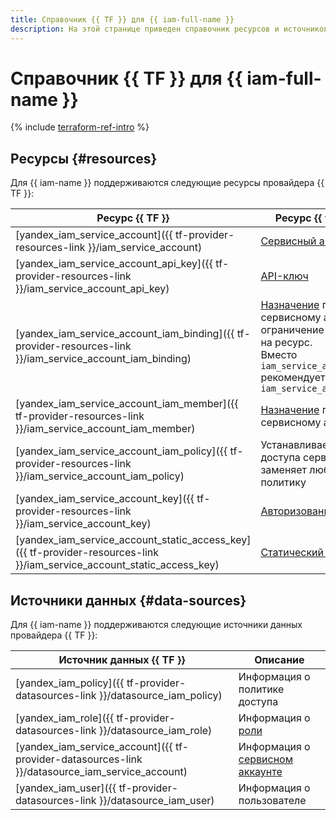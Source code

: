 ```yaml
---
title: Справочник {{ TF }} для {{ iam-full-name }}
description: На этой странице приведен справочник ресурсов и источников данных провайдера {{ TF }}, которые поддерживаются для сервиса {{ iam-name }}.
---
```


# Справочник {{ TF }} для {{ iam-full-name }}

{% include [terraform-ref-intro](../_includes/terraform-ref-intro.md) %}

## Ресурсы {#resources}

Для {{ iam-name }} поддерживаются следующие ресурсы провайдера {{ TF }}:

| **Ресурс {{ TF }}** | **Ресурс {{ yandex-cloud }}** |
| --- | --- |
| [yandex_iam_service_account]({{ tf-provider-resources-link }}/iam_service_account) | [Сервисный аккаунт](./concepts/users/service-accounts.md) |
| [yandex_iam_service_account_api_key]({{ tf-provider-resources-link }}/iam_service_account_api_key) | [API-ключ](./concepts/authorization/api-key.md) |
| [yandex_iam_service_account_iam_binding]({{ tf-provider-resources-link }}/iam_service_account_iam_binding) | [Назначение](./concepts/access-control/index.md#access-bindings) прав доступа к сервисному аккаунту. Имеет ограничение в 1000 привязок на ресурс. <br>Вместо `iam_service_account_iam_binding` рекомендуется использовать `iam_service_account_iam_member` |
| [yandex_iam_service_account_iam_member]({{ tf-provider-resources-link }}/iam_service_account_iam_member) | [Назначение](./concepts/access-control/index.md#access-bindings) прав доступа к сервисному аккаунту |
| [yandex_iam_service_account_iam_policy]({{ tf-provider-resources-link }}/iam_service_account_iam_policy) | Устанавливает политику доступа сервисного аккаунта и заменяет любую заданную политику |
| [yandex_iam_service_account_key]({{ tf-provider-resources-link }}/iam_service_account_key) | [Авторизованный ключ](./concepts/authorization/key.md) |
| [yandex_iam_service_account_static_access_key]({{ tf-provider-resources-link }}/iam_service_account_static_access_key) | [Статический ключ](./concepts/authorization/access-key.md) |

## Источники данных {#data-sources}

Для {{ iam-name }} поддерживаются следующие источники данных провайдера {{ TF }}:

| **Источник данных {{ TF }}** | **Описание** |
| --- | --- |
| [yandex_iam_policy]({{ tf-provider-datasources-link }}/datasource_iam_policy) | Информация о политике доступа |
| [yandex_iam_role]({{ tf-provider-datasources-link }}/datasource_iam_role) | Информация о [роли](./concepts/access-control/roles.md) |
| [yandex_iam_service_account]({{ tf-provider-datasources-link }}/datasource_iam_service_account) | Информация о [сервисном аккаунте](./concepts/users/service-accounts.md) |
| [yandex_iam_user]({{ tf-provider-datasources-link }}/datasource_iam_user) | Информация о пользователе |